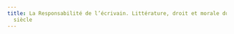 ```yaml
---
title: La Responsabilité de l’écrivain. Littérature, droit et morale du 19e au 21e
  siècle
---
```

